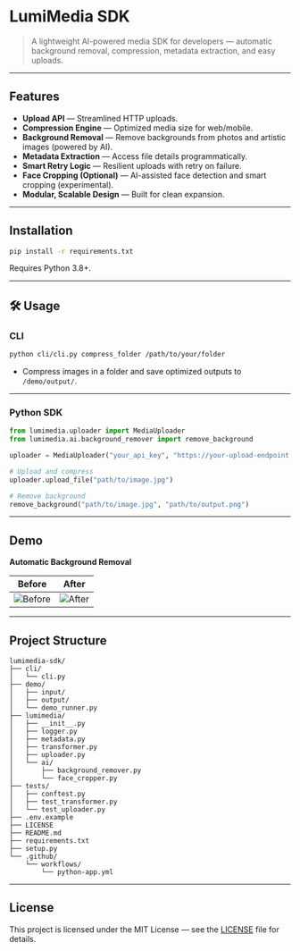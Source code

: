 # LumiMedia SDK

> A lightweight AI-powered media SDK for developers — automatic background removal, compression, metadata extraction, and easy uploads.

---

## Features

- **Upload API** — Streamlined HTTP uploads.
- **Compression Engine** — Optimized media size for web/mobile.
- **Background Removal** — Remove backgrounds from photos and artistic images (powered by AI).
- **Metadata Extraction** — Access file details programmatically.
- **Smart Retry Logic** — Resilient uploads with retry on failure.
- **Face Cropping (Optional)** — AI-assisted face detection and smart cropping (experimental).
- **Modular, Scalable Design** — Built for clean expansion.

---

## Installation

```bash
pip install -r requirements.txt
```

Requires Python 3.8+.

---

## 🛠 Usage

### CLI

```bash
python cli/cli.py compress_folder /path/to/your/folder
```

- Compress images in a folder and save optimized outputs to `/demo/output/`.

---

### Python SDK

```python
from lumimedia.uploader import MediaUploader
from lumimedia.ai.background_remover import remove_background

uploader = MediaUploader("your_api_key", "https://your-upload-endpoint.com")

# Upload and compress
uploader.upload_file("path/to/image.jpg")

# Remove background
remove_background("path/to/image.jpg", "path/to/output.png")
```

---

## Demo

**Automatic Background Removal**

|           Before           |          After           |
| :------------------------: | :----------------------: |
| ![Before](demo/before.png) | ![After](demo/after.png) |

---

## Project Structure

```
lumimedia-sdk/
├── cli/
│   └── cli.py
├── demo/
│   ├── input/
│   ├── output/
│   └── demo_runner.py
├── lumimedia/
│   ├── __init__.py
│   ├── logger.py
│   ├── metadata.py
│   ├── transformer.py
│   ├── uploader.py
│   └── ai/
│       ├── background_remover.py
│       └── face_cropper.py
├── tests/
│   ├── conftest.py
│   ├── test_transformer.py
│   └── test_uploader.py
├── .env.example
├── LICENSE
├── README.md
├── requirements.txt
├── setup.py
└── .github/
    └── workflows/
        └── python-app.yml
```

---

## License

This project is licensed under the MIT License — see the [LICENSE](LICENSE) file for details.
